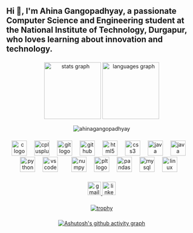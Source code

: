 
<h2 align="left">Hi 👋, I'm Ahina Gangopadhyay, a passionate Computer Science and Engineering student at the National Institute of Technology, Durgapur, who loves learning about innovation and technology.</h2>

###
<div align="center">
  
   <img src="https://github-readme-stats.vercel.app/api?username=ahinagangopadhyay&hide_title=false&hide_rank=false&show_icons=true&include_all_commits=true&count_private=true&disable_animations=false&theme=default&locale=en&hide_border=false" height="150" alt="stats graph"  />
<img src="https://github-readme-stats.vercel.app/api/top-langs?username=ahinagangopadhyay&locale=en&hide_title=false&layout=compact&card_width=320&langs_count=5&theme=default&hide_border=false" height="150" alt="languages graph"  />
  
</div>
<div align="center"><p><img align="center" src="https://github-readme-streak-stats.herokuapp.com/?user=ahinagangopadhyay&" alt="ahinagangopadhyay" /></p>

###


###

<div align="center">
  
  <img src="https://cdn.jsdelivr.net/gh/devicons/devicon/icons/c/c-original.svg" height="40" alt="c logo"  />
  <img width="12" />
  <img src="https://cdn.jsdelivr.net/gh/devicons/devicon/icons/cplusplus/cplusplus-original.svg" height="40" alt="cplusplus logo"  />
  <img width="12" />

   <img src="https://cdn.jsdelivr.net/gh/devicons/devicon/icons/git/git-original.svg" height="40" alt="git logo"  />
  <img width="12" />
  <img src="https://cdn.jsdelivr.net/gh/devicons/devicon/icons/github/github-original.svg" height="40" alt="github logo"  />
  <img width="12" />
  <img src="https://cdn.jsdelivr.net/gh/devicons/devicon/icons/html5/html5-original.svg" height="40" alt="html5 logo"  />
  <img width="12" />
   <img src="https://cdn.jsdelivr.net/gh/devicons/devicon/icons/css3/css3-original.svg" height="40" alt="css3 logo"  />
   <img width="12" />
  <img src="https://cdn.jsdelivr.net/gh/devicons/devicon/icons/java/java-original.svg" height="40" alt="java logo"  />
  <img width="12" />
    <img src="https://cdn.jsdelivr.net/gh/devicons/devicon/icons/javascript/javascript-original.svg" height="40" alt="java logo"  />
  <img width="12" />
  <img src="https://cdn.jsdelivr.net/gh/devicons/devicon/icons/python/python-original.svg" height="40" alt="python logo"  />
  <img width="12" />
  <img src="https://cdn.jsdelivr.net/gh/devicons/devicon/icons/vscode/vscode-original.svg" height="40" alt="vscode logo"  />
   <img width="12" />
    <img width="12" />
    <img src="https://cdn.jsdelivr.net/gh/devicons/devicon/icons/numpy/numpy-original.svg" height="40" alt="numpy logo"  />
        <img width="12" />
    <img src="https://cdn.jsdelivr.net/gh/devicons/devicon/icons/matplotlib/matplotlib-original.svg" height="40" alt="plt logo"  />
          <img width="12" />
    <img src="https://cdn.jsdelivr.net/gh/devicons/devicon/icons/pandas/pandas-original.svg" height="40" alt="pandas logo"  />
      <img width="12" />
    <img src="https://cdn.jsdelivr.net/gh/devicons/devicon/icons/mysql/mysql-original.svg" height="40" alt="mysql logo" />
<img width="12" />

<!-- Linux Logo -->
<img src="https://cdn.jsdelivr.net/gh/devicons/devicon/icons/linux/linux-original.svg" height="40" alt="linux logo" />
<img width="12" />
</div>

###





<div align="center">
 <a href="https://mail.google.com/mail/?view=cm&fs=1&to=ahinaganguly05@gmail.com" target="_blank">
  <img src="https://img.shields.io/static/v1?message=Gmail&logo=gmail&label=&color=D14836&logoColor=white&labelColor=&style=flat" height="35" alt="gmail logo" />
</a>


  <a href="https://www.linkedin.com/in/ahina-gangopadhyay-198631286/" target="_blank">
  <img src="https://img.shields.io/static/v1?message=LinkedIn&logo=linkedin&label=&color=0077B5&logoColor=white&labelColor=&style=flat" height="35" alt="linkedin logo" />
</a>

</div>



###
[![trophy](https://github-profile-trophy.vercel.app/?username=ahinagangopadhyay)](https://github.com/ryo-ma/github-profile-trophy)
###

###
[![Ashutosh's github activity graph](https://github-readme-activity-graph.vercel.app/graph?username=ahinagangopadhyay&theme=react-light)](https://github.com/ashutosh00710/github-readme-activity-graph)
###

<br clear="both">



